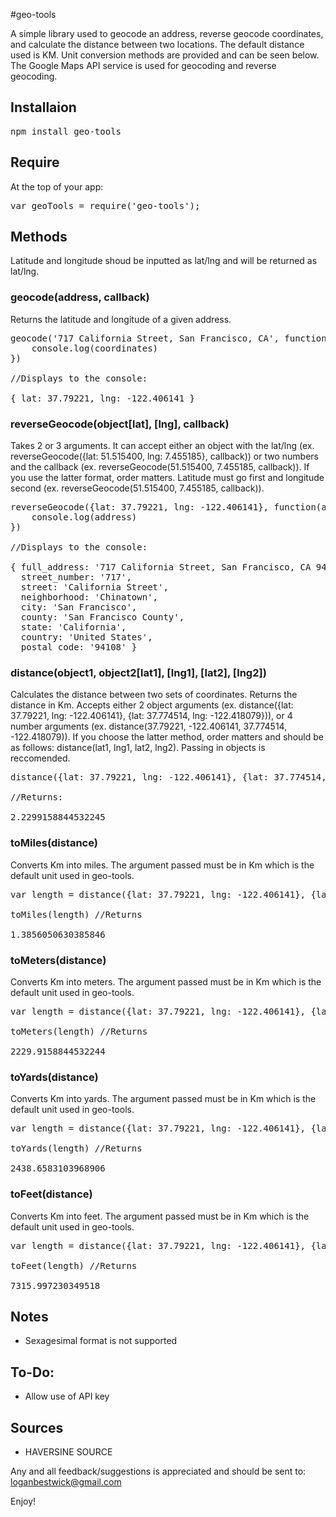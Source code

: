 #geo-tools

A simple library used to geocode an address, reverse geocode coordinates, and calculate the distance between two locations. The default distance used is KM. Unit conversion methods are provided and can be seen below. The Google Maps API service is used for geocoding and reverse geocoding. 

<h2>Installaion</h2>

<pre>
npm install geo-tools
</pre>

<h2>Require</h2>

At the top of your app:

<pre>
var geoTools = require('geo-tools');
</pre>

<h2>Methods</h2>

Latitude and longitude shoud be inputted as lat/lng and will be returned as lat/lng.

<h3>geocode(address, callback)</h3>

Returns the latitude and longitude of a given address. 

<pre>
geocode('717 California Street, San Francisco, CA', function(coordinates){
	console.log(coordinates)
})

//Displays to the console:

{ lat: 37.79221, lng: -122.406141 }
</pre>

<h3>reverseGeocode(object[lat], [lng], callback)</h3>

Takes 2 or 3 arguments. It can accept either an object with the lat/lng (ex. reverseGeocode({lat: 51.515400, lng: 7.455185}, callback)) or two numbers and the callback (ex. reverseGeocode(51.515400, 7.455185, callback)). If you use the latter format, order matters. Latitude must go first and longitude second (ex. reverseGeocode(51.515400, 7.455185, callback)).

<pre>
reverseGeocode({lat: 37.79221, lng: -122.406141}, function(address){
	console.log(address)
})

//Displays to the console:

{ full_address: '717 California Street, San Francisco, CA 94108, USA',
  street_number: '717',
  street: 'California Street',
  neighborhood: 'Chinatown',
  city: 'San Francisco',
  county: 'San Francisco County',
  state: 'California',
  country: 'United States',
  postal_code: '94108' }
</pre>

<h3>distance(object1, object2[lat1], [lng1], [lat2], [lng2])</h3>

Calculates the distance between two sets of coordinates. Returns the distance in Km. Accepts either 2 object arguments (ex. distance({lat: 37.79221, lng: -122.406141}, {lat: 37.774514, lng: -122.418079})), or 4 number arguments (ex. distance(37.79221, -122.406141, 37.774514, -122.418079)). If you choose the latter method, order matters and should be as follows: distance(lat1, lng1, lat2, lng2). Passing in objects is reccomended. 

<pre>
distance({lat: 37.79221, lng: -122.406141}, {lat: 37.774514, lng: -122.418079})

//Returns:

2.2299158844532245
</pre>

<h3>toMiles(distance)</h3>

Converts Km into miles. The argument passed must be in Km which is the default unit used in geo-tools.

<pre>
var length = distance({lat: 37.79221, lng: -122.406141}, {lat: 37.774514, lng: -122.418079});

toMiles(length) //Returns

1.3856050630385846
</pre>

<h3>toMeters(distance)</h3>

Converts Km into meters. The argument passed must be in Km which is the default unit used in geo-tools.

<pre>
var length = distance({lat: 37.79221, lng: -122.406141}, {lat: 37.774514, lng: -122.418079});

toMeters(length) //Returns

2229.9158844532244
</pre>

<h3>toYards(distance)</h3>

Converts Km into yards. The argument passed must be in Km which is the default unit used in geo-tools.

<pre>
var length = distance({lat: 37.79221, lng: -122.406141}, {lat: 37.774514, lng: -122.418079});

toYards(length) //Returns

2438.6583103968906
</pre>

<h3>toFeet(distance)</h3>

Converts Km into feet. The argument passed must be in Km which is the default unit used in geo-tools.

<pre>
var length = distance({lat: 37.79221, lng: -122.406141}, {lat: 37.774514, lng: -122.418079});

toFeet(length) //Returns

7315.997230349518
</pre>

<h2>Notes</h2>
<ul>
	<li>Sexagesimal format is not supported</li>
</ul>

<h2>To-Do:</h2>
<ul>
	<li>Allow use of API key</li>
</ul>

<h2>Sources</h2>
<ul>
	<li>HAVERSINE SOURCE</li>
</ul>

Any and all feedback/suggestions is appreciated and should be sent to: [loganbestwick@gmail.com](mailto:loganbestwick@gmail.com)

Enjoy!